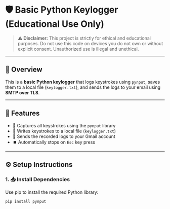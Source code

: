 # 🛡️ Basic Python Keylogger (Educational Use Only)

> **⚠️ Disclaimer:** This project is strictly for ethical and educational purposes. Do not use this code on devices you do not own or without explicit consent. Unauthorized use is illegal and unethical.

---

## 📌 Overview

This is a **basic Python keylogger** that logs keystrokes using `pynput`, saves them to a local file (`keylogger.txt`), and sends the logs to your email using **SMTP over TLS**.

---

## 🚀 Features

- 🎯 Captures all keystrokes using the `pynput` library
- 🧾 Writes keystrokes to a local file (`keylogger.txt`)
- 📧 Sends the recorded logs to your Gmail account
- ⏹️ Automatically stops on `Esc` key press

---

## ⚙️ Setup Instructions

### 1. 📥 Install Dependencies

Use pip to install the required Python library:

```bash
pip install pynput
